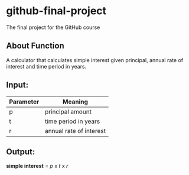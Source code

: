 # github-final-project
The final project for the GitHub course

## About Function
A calculator that calculates simple interest given principal, annual rate of interest and time period in years.

Input:
---

  | **Parameter** | **Meaning** |
  |---|---|
  |p | principal amount|
  |t |time period in years|
  |r |annual rate of interest|

Output:
---
**simple interest** = *p* x *t* x *r*
